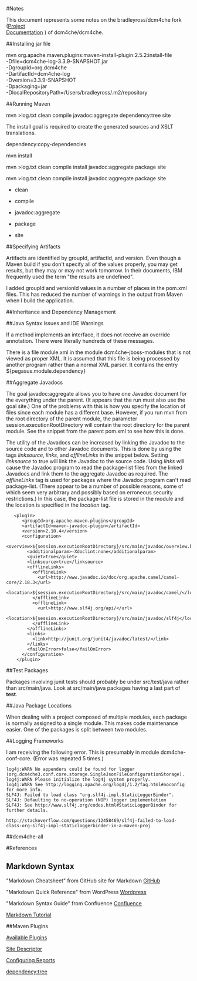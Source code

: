 
#Notes

This document represents some notes on the bradleyross/dcm4che fork 
\([Project](https://www.github.com/bradleyross/dcm4che)  
[Documentation](https://bradleyross.github.io/dcm4che) \) of dcm4che/dcm4che.

##Installing jar file

mvn org.apache.maven.plugins:maven-install-plugin:2.5.2:install-file \
-Dfile=dcm4che-log-3.3.9-SNAPSHOT.jar \
-DgroupId=org.dcm4che \
-DartifactId=dcm4che-log \
-Dversion=3.3.9-SNAPSHOT \
-Dpackaging=jar \
-DlocalRepositoryPath=/Users/bradleyross/.m2/repository

##Running Maven

mvn >log.txt clean compile javadoc:aggregate dependency:tree  site

The install goal is required to create the generated sources and XSLT translations.

dependency:copy-dependencies

mvn install

mvn >log.txt clean compile install javadoc:aggregate package  site

mvn >log.txt clean compile install javadoc:aggregate package  site

* clean

* compile

* javadoc:aggregate

* package

* site

##Specifying Artifacts

Artifacts are identified by groupId, artifactId, and version.  Even though a Maven build if you don't specify all of the values properly, you may get results, but they may or may not work tomorrow.  In their documents, IBM frequently used the term "the results are undefined".

I added groupId and versionId values in a number of places in the pom.xml files.  This
has reduced the number of warnings in the output from Maven when I build the application.



##Inheritance and Dependency Management

##Java Syntax Issues and IDE Warnings

If a method implements an interface, it does not receive an override annotation.  There were literally hundreds of these messages.

There is a file module.xml in the module dcm4che-jboss-modules that is not viewed as proper XML.  It is assumed that this file is being processed by another program rather than a normal XML parser.  It contains the entry         ${pegasus.module.dependency}

##Aggregate Javadocs

The goal javadoc:aggregate allows you to have one Javadoc document for the everything under the parent.  (It appears that the run must also use the goal site.)  One of the problems with this is how you specify the location of files since each module has a different base.  However, if you run mvn from the root directory of the parent module, the parameter session.executionRootDirectory will contain the root directory for the parent module.  See the snippet from the parent pom.xml to see how this is done.

The utility of the Javadocs can be increased by linking the Javadoc to the source code and to other Javadoc documents.  This is done by using the tags _linksource_, _links_, and _offlineLinks_ in the snippet below.  Setting _linksource_ to true will link the Javadoc to the source code.  Using _links_ will cause the Javadoc program to read the package-list files from the linked Javadocs and link them to the aggregate Javadoc as required.  The _offlineLinks_ tag is used for packages where the Javadoc program can't read package-list.  (There appear to be a number of possible reasons, some of which seem very arbitrary and possibly based on erroneous security restrictions.)  In this case, the package-list file is stored in the module and the location is specified in the _location_ tag.

       <plugin>
          <groupId>org.apache.maven.plugins</groupId>
          <artifactId>maven-javadoc-plugin</artifactId>
          <version>2.10.4</version>
          <configuration>
            <overview>${session.executionRootDirectory}/src/main/javadoc/overview.html</overview>
            <additionalparam>-Xdoclint:none</additionalparam>
            <quiet>true</quiet>
            <linksource>true</linksource>
            <offlineLinks>
              <offlineLink>
                <url>http://www.javadoc.io/doc/org.apache.camel/camel-core/2.18.3</url>
                <location>${session.executionRootDirectory}/src/main/javadoc/camel/</location>
              </offlineLink>
              <offlineLink>
                <url>http://www.slf4j.org/api/</url>
                <location>${session.executionRootDirectory}/src/main/javadoc/slf4j</location>
              </offlineLink>            
            </offlineLinks>
            <links>
              <link>http://junit.org/junit4/javadoc/latest/</link>
            </links>
            <failOnError>false</failOnError>
          </configuration>
        </plugin>

##Test Packages

Packages involving junit tests should probably be under src/test/java rather than src/main/java.  Look at src/main/java packages having a last part of **test**.

##Java Package Locations

When dealing with a project composed of multiple modules, each package is normally assigned to a single module.  This makes code maintenance easier.  One of the packages is split between two modules.

##Logging Frameworks

I am receiving the following error.  This is presumably in module dcm4che-conf-core.  (Error was repeated 5 times.)

    log4j:WARN No appenders could be found for logger (org.dcm4che3.conf.core.storage.SingleJsonFileConfigurationStorage).
    log4j:WARN Please initialize the log4j system properly.
    log4j:WARN See http://logging.apache.org/log4j/1.2/faq.html#noconfig for more info.
    SLF4J: Failed to load class "org.slf4j.impl.StaticLoggerBinder".
    SLF4J: Defaulting to no-operation (NOP) logger implementation
    SLF4J: See http://www.slf4j.org/codes.html#StaticLoggerBinder for further details.
    
    http://stackoverflow.com/questions/12458469/slf4j-failed-to-load-class-org-slf4j-impl-staticloggerbinder-in-a-maven-proj

##dcm4che-all


#References

## Markdown Syntax

"Markdown Cheatsheet" from GitHub site for Markdown [GitHub](https://github.com/adam-p/markdown-here/wiki/Markdown-Cheatsheet)

"Markdown Quick Reference" from WordPress [Wordpress](https://en.support.wordpress.com/markdown-quick-reference/)

"Markdown Syntax Guide" from Confluence [Confluence](https://confluence.atlassian.com/bitbucketserver/markdown-syntax-guide-776639995.html) 

[Markdown Tutorial](http://www.markdowntutorial.com)

##Maven Plugins

[Available Plugins](http://maven.apache.org/plugins/index.html)

[Site Descriptor](https://maven.apache.org/plugins/maven-site-plugin/examples/sitedescriptor.html)

[Configuring Reports](https://maven.apache.org/plugins/maven-site-plugin/examples/configuring-reports.html)

[dependency:tree](http://maven.apache.org/plugins/maven-dependency-plugin/tree-mojo.html)




